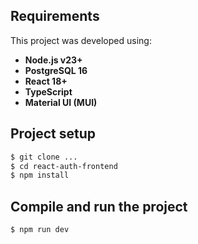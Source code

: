 ## Requirements
This project was developed using:

- **Node.js v23+**
- **PostgreSQL 16**
- **React 18+**
- **TypeScript**
- **Material UI (MUI)**

## Project setup

```bash
$ git clone ...
$ cd react-auth-frontend
$ npm install
```
## Compile and run the project

```bash
$ npm run dev

```